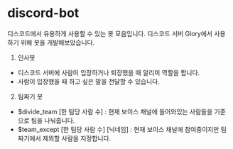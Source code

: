 # discord-bot

디스코드에서 유용하게 사용할 수 있는 봇 모음입니다.
디스코드 서버 Glory에서 사용하기 위해 봇을 개발해보았습니다.

1. 인사봇
 - 디스코드 서버에 사람이 입장하거나 퇴장했을 때 알리미 역할을 합니다.
 - 사람이 입장했을 때 하고 싶은 말을 전달할 수 있습니다.
 
2. 팀짜기 봇
 - $divide_team [한 팀당 사람 수] : 현재 보이스 채널에 들어와있는 사람들을 기준으로 팀을 나눠줍니다.
 - $team_except [한 팀당 사람 수] [닉네임] : 현재 보이스 채널에 참여중이지만 팀짜기에서 제외할 사람을 지정합니다.
